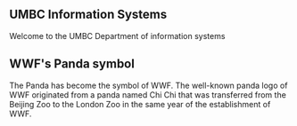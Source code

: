 <html>

<body>
<section>
  <h1>UMBC Information Systems</h1>
  <p>Welcome to the UMBC Department of information systems  </p>
</section>

<section>
  <h1>WWF's Panda symbol</h1>
  <p>The Panda has become the symbol of WWF. The well-known panda logo of WWF originated from a panda named Chi Chi that was transferred from the Beijing Zoo to the London Zoo in the same year of the establishment of WWF.</p>
</section>

</body>
</html>
